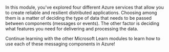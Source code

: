 In this module, you've explored four different Azure services that allow you to create reliable and resilient distributed applications. Choosing among them is a matter of deciding the type of data that needs to be passed between components (messages or events). The other factor is deciding what features you need for delivering and processing the data.

Continue learning with the other Microsoft Learn modules to learn how to use each of these messaging components in Azure!
